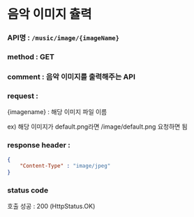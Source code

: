 # 음악 이미지 츌력
### API명 : `/music/image/{imageName}`

### method : GET

### comment : 음악 이미지를 출력해주는 API

### request :
{imagename} : 해당 이미지 파일 이름


ex) 해당 이미지가 default.png라면 /image/default.png 요청하면 됨

### response header :
~~~json
{
    "Content-Type" : "image/jpeg"
}
~~~

### status code

호출 성공 : 200 (HttpStatus.OK)
